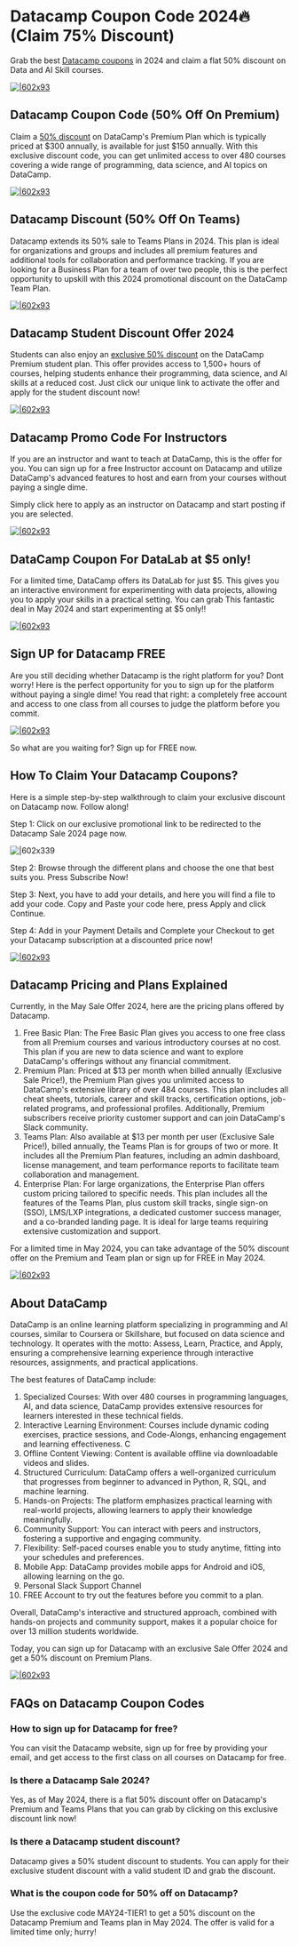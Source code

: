 # Datacamp Coupon Code 2024🔥(Claim 75% Discount)

Grab the best [Datacamp coupons](https://bit.ly/4cFkAz2) in 2024 and claim a flat 50% discount on Data and AI Skill courses.

[![|602x93](https://lh7-rt.googleusercontent.com/docsz/AD_4nXcLkmPbbWM9AUHqJ2kSEbF_213kTrgwmhvsWfg43eqEcQ_8LQ409EvoXFqhkUj2pN5UfUffjZUBDpmnUevScVUKG319-VnT3OaZD9P64QwTXxnOMfr6t_a-MibID6clRYY0OoCY?key=DX8yxirynxn7BT_RZcoPvg)](https://bit.ly/4cFkAz2)

## Datacamp Coupon Code (50% Off On Premium)

Claim a [50% discount](https://bit.ly/4cFkAz2) on DataCamp's Premium Plan which is typically priced at $300 annually, is available for just $150 annually. With this exclusive discount code, you can get unlimited access to over 480 courses covering a wide range of programming, data science, and AI topics on DataCamp.

[![|602x93](https://lh7-rt.googleusercontent.com/docsz/AD_4nXdtvJaYKdGV_qtZhMGV-9JlMjBMkKHn6eZkVdAKXE4-hmus3SnxwVVoqlVFriOXX_UBXZHZhHTzbFdMHlFD5nF9u2cO6Z8_3Zux3B9QNi54UNjjtndN31rjPLjppoPj1sQu3vS06w?key=DX8yxirynxn7BT_RZcoPvg)](https://bit.ly/4cFkAz2)

## Datacamp Discount (50% Off On Teams)

Datacamp extends its 50% sale to Teams Plans in 2024. This plan is ideal for organizations and groups and includes all premium features and additional tools for collaboration and performance tracking. If you are looking for a Business Plan for a team of over two people, this is the perfect opportunity to upskill with this 2024 promotional discount on the DataCamp Team Plan.

[![|602x93](https://lh7-rt.googleusercontent.com/docsz/AD_4nXcwIAqgtbbw1vjMDASGRaFXAXN043fNwwhfdKGdLzz4BDzjgQuiXnvDRgxBbz4kbsfljKB5RaW2OmM-6Ufvl2QtnX_43A_jpUIMhUSy0eLDaTYDavrI84sew4_zKjRKjJZvR5B9?key=DX8yxirynxn7BT_RZcoPvg)](https://bit.ly/4cFkAz2)

## Datacamp Student Discount Offer 2024

Students can also enjoy an [exclusive 50% discount](https://bit.ly/4cFkAz2) on the DataCamp Premium student plan. This offer provides access to 1,500+ hours of courses, helping students enhance their programming, data science, and AI skills at a reduced cost. Just click our unique link to activate the offer and apply for the student discount now!

[![|602x93](https://lh7-rt.googleusercontent.com/docsz/AD_4nXcMFPQMQvxwIBuxCgufro51IWdO_B_KwAL5tdS7wCdN2o5eSI0SuS8WQididP11edvj0z066Fevusk3uw7wZIod5kyc9NizCZnSCZOsw_DLW-HwiPQmF9mqYOqmylbwvQozTsIhRw?key=DX8yxirynxn7BT_RZcoPvg)](https://bit.ly/4cFkAz2)

## Datacamp Promo Code For Instructors

If you are an instructor and want to teach at DataCamp, this is the offer for you. You can sign up for a free Instructor account on Datacamp and utilize DataCamp's advanced features to host and earn from your courses without paying a single dime.

Simply click here to apply as an instructor on Datacamp and start posting if you are selected.

[![|602x93](https://lh7-rt.googleusercontent.com/docsz/AD_4nXfLQ_-zm5fESzXk03ZNj7Fzs7583YN9VsQPXl09uy1VVHp2tpjXFysI2zo4YhwEE2v08R77uPgh3udnx6cymRa3OroSOFdwrzQb05Gv0GPBlbGCD_8C6jAuZl0og9P5J-dbx5rD?key=DX8yxirynxn7BT_RZcoPvg)](https://bit.ly/4cFkAz2)

## DataCamp Coupon For DataLab at $5 only!

For a limited time, DataCamp offers its DataLab for just $5. This gives you an interactive environment for experimenting with data projects, allowing you to apply your skills in a practical setting. You can grab This fantastic deal in May 2024 and start experimenting at $5 only!!

[![|602x93](https://lh7-rt.googleusercontent.com/docsz/AD_4nXftVRbuhdq8B0-0nOaeoNO0M6PpuFFUvfxzvOoZ1f9eMAPlz6N9W9qaovcNpzl01y-tasHv8wqisyMumoYDeZIeWg4nTwm-6QYf2DP8EnLy0YzdxtJudAiWBM4TKigEBH7eCZaIgw?key=DX8yxirynxn7BT_RZcoPvg)](https://bit.ly/4cFkAz2)

## Sign UP for Datacamp FREE

Are you still deciding whether Datacamp is the right platform for you? Dont worry! Here is the perfect opportunity for you to sign up for the platform without paying a single dime! You read that right: a completely free account and access to one class from all courses to judge the platform before you commit.

[![|602x93](https://lh7-rt.googleusercontent.com/docsz/AD_4nXeFQgzTwlXMK47UshYg7-3IFnZ102jfo-RNzefNClWmnL1d6P71OaK_mesVlixNZJZmK-KfCbjZz9PttF60wIb6356ENmIwYNXGkAILaJ1_D-kQskLtA1FwXsSW-3Uug27hm6WcmQ?key=DX8yxirynxn7BT_RZcoPvg)](https://bit.ly/4cFkAz2)

So what are you waiting for? Sign up for FREE now.

## How To Claim Your Datacamp Coupons?

Here is a simple step-by-step walkthrough to claim your exclusive discount on Datacamp now. Follow along!

Step 1: Click on our exclusive promotional link to be redirected to the Datacamp Sale 2024 page now.

![|602x339](https://lh7-rt.googleusercontent.com/docsz/AD_4nXfUgBKY9AIs0OQMau_UiGRuagw-DgK0keiKkxHf3S4pJCNVHj33jav1GgFSufada0dkz0Gn_Jd0xEvo72-bWiN6evyO4B4GrP4zJmzhOsblDwLKnX8uzNouBo_c3gczFnurby-jiw?key=DX8yxirynxn7BT_RZcoPvg)

Step 2: Browse through the different plans and choose the one that best suits you. Press Subscribe Now!

Step 3: Next, you have to add your details, and here you will find a file to add your code. Copy and Paste your code here, press Apply and click Continue.

Step 4: Add in your Payment Details and Complete your Checkout to get your Datacamp subscription at a discounted price now!

[![|602x93](https://lh7-rt.googleusercontent.com/docsz/AD_4nXd7ychg-ckOWPrznQ7br5i34NQ19CPcz5jA5Hf9UeVukHkJlMubaCoZEn8K4kqn5tQ5q0pMbKo-vbjYFI-gXfy22vXPF1H_u9PvR5XyOPF5S3rTG8dyqgB0m5uPCKcXmu8RVomu?key=DX8yxirynxn7BT_RZcoPvg)](https://bit.ly/4cFkAz2)

## Datacamp Pricing and Plans Explained

Currently, in the May Sale Offer 2024, here are the pricing plans offered by Datacamp.

1. Free Basic Plan: The Free Basic Plan gives you access to one free class from all Premium courses and various introductory courses at no cost. This plan if you are new to data science and want to explore DataCamp's offerings without any financial commitment.
2. Premium Plan: Priced at $13 per month when billed annually (Exclusive Sale Price!), the Premium Plan gives you unlimited access to DataCamp's extensive library of over 484 courses. This plan includes all cheat sheets, tutorials, career and skill tracks, certification options, job-related programs, and professional profiles. Additionally, Premium subscribers receive priority customer support and can join DataCamp's Slack community.
3. Teams Plan: Also available at $13 per month per user (Exclusive Sale Price!), billed annually, the Teams Plan is for groups of two or more. It includes all the Premium Plan features, including an admin dashboard, license management, and team performance reports to facilitate team collaboration and management.
4. Enterprise Plan: For large organizations, the Enterprise Plan offers custom pricing tailored to specific needs. This plan includes all the features of the Teams Plan, plus custom skill tracks, single sign-on (SSO), LMS/LXP integrations, a dedicated customer success manager, and a co-branded landing page. It is ideal for large teams requiring extensive customization and support.

For a limited time in May 2024, you can take advantage of the 50% discount offer on the Premium and Team plan or sign up for FREE in May 2024.

[![|602x93](https://lh7-rt.googleusercontent.com/docsz/AD_4nXckyjPj77J-27-EyfDrO_Nw6R_0rEt3Q94YFPCjb9xkvngZEDBWKLCKbpZfTpNwmd9u8G28VDrS07yDCUz9Eu7gXaduCiPzg5cmeSQS5bSvEZWYwF9wjY6j_D5BugE2hPpeVGLi_w?key=DX8yxirynxn7BT_RZcoPvg)](https://bit.ly/4cFkAz2)

## About DataCamp

DataCamp is an online learning platform specializing in programming and AI courses, similar to Coursera or Skillshare, but focused on data science and technology. It operates with the motto: Assess, Learn, Practice, and Apply, ensuring a comprehensive learning experience through interactive resources, assignments, and practical applications.

The best features of DataCamp include:

1. Specialized Courses: With over 480 courses in programming languages, AI, and data science, DataCamp provides extensive resources for learners interested in these technical fields.
2. Interactive Learning Environment: Courses include dynamic coding exercises, practice sessions, and Code-Alongs, enhancing engagement and learning effectiveness. C
3. Offline Content Viewing: Content is available offline via downloadable videos and slides.
4. Structured Curriculum: DataCamp offers a well-organized curriculum that progresses from beginner to advanced in Python, R, SQL, and machine learning.
5. Hands-on Projects: The platform emphasizes practical learning with real-world projects, allowing learners to apply their knowledge meaningfully.
6. Community Support: You can interact with peers and instructors, fostering a supportive and engaging community.
7. Flexibility: Self-paced courses enable you to study anytime, fitting into your schedules and preferences.
8. Mobile App: DataCamp provides mobile apps for Android and iOS, allowing learning on the go.
9. Personal Slack Support Channel
10. FREE Account to try out the features before you commit to a plan.

Overall, DataCamp's interactive and structured approach, combined with hands-on projects and community support, makes it a popular choice for over 13 million students worldwide.

Today, you can sign up for Datacamp with an exclusive Sale Offer 2024 and get a 50% discount on Premium Plans.

[![|602x93](https://lh7-rt.googleusercontent.com/docsz/AD_4nXdkpz6N1hVGpd8sdKsCohTmZl01TZuqAyGud6jRGf9FFwg6i_nVrTyi9zwkbXpKb_529l07Fek74BTJvuNRlIt0qdOkoY5Ya1PO6rWQ6vGtIcAYJJ8ML-hNYWpMivP-APfNVLos6A?key=DX8yxirynxn7BT_RZcoPvg)](https://bit.ly/4cFkAz2)

## FAQs on Datacamp Coupon Codes

### How to sign up for Datacamp for free?

You can visit the Datacamp website, sign up for free by providing your email, and get access to the first class on all courses on Datacamp for free.

### Is there a Datacamp Sale 2024?

Yes, as of May 2024, there is a flat 50% discount offer on Datacamp's Premium and Teams Plans that you can grab by clicking on this exclusive discount link now!

### Is there a Datacamp student discount?

Datacamp gives a 50% student discount to students. You can apply for their exclusive student discount with a valid student ID and grab the discount.

### What is the coupon code for 50% off on Datacamp?

Use the exclusive code MAY24-TIER1 to get a 50% discount on the Datacamp Premium and Teams plan in May 2024. The offer is valid for a limited time only; hurry!
